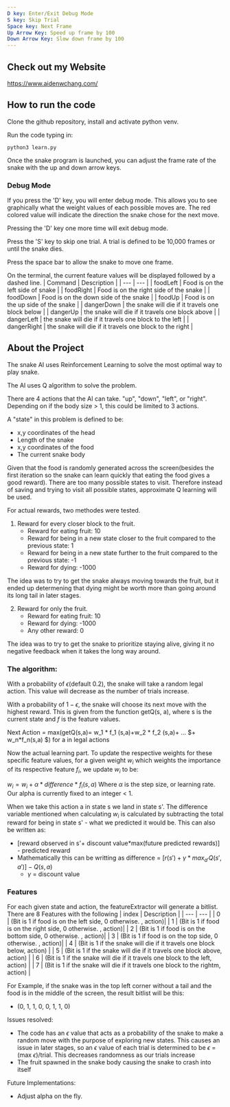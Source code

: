 ```yaml
---
D key: Enter/Exit Debug Mode
S key: Skip Trial
Space key: Next Frame
Up Arrow Key: Speed up frame by 100
Down Arrow Key: Slow down frame by 100
---
```


## Check out my Website
https://www.aidenwchang.com/


## How to run the code

Clone the github repository, install and activate python venv.

Run the code typing in:
```
python3 learn.py
```

Once the snake program is launched, you can adjust the frame rate of the snake with the up and down arrow keys.

### Debug Mode
If you press the 'D' key, you will enter debug mode. This allows you to see graphically what the weight values of each possible moves are. The red colored value will indicate the direction the snake chose for the next move.

Pressing the 'D' key one more time will exit debug mode.

Press the 'S' key to skip one trial. A trial is defined to be 10,000 frames or until the snake dies.

Press the space bar to allow the snake to move one frame. 

On the terminal, the current feature values will be displayed followed by a dashed line.
| Command | Description |
| --- | --- |
| foodLeft | Food is on the left side of snake |
| foodRight | Food is on the right side of the snake |
| foodDown | Food is on the down side of the snake |
| foodUp | Food is on the up side of the snake |
| dangerDown | the snake will die if it travels one block below |
| dangerUp | the snake will die if it travels one block above |
| dangerLeft | the snake will die if it travels one block to the left |
| dangerRight | the snake will die if it travels one block to the right |


## About the Project
The snake AI uses Reinforcement Learning to solve the most optimal way to play snake.

The AI uses Q algorithm to solve the problem. 

There are 4 actions that the AI can take. "up", "down", "left", or "right". Depending on if the body size > 1, this could be limited to 3 actions.

A "state" in this problem is defined to be: 
- x,y coordinates of the head
- Length of the snake
- x,y coordinates of the food
- The current snake body

Given that the food is randomly generated across the screen(besides the first iteration so the snake can learn quickly that eating the food gives a good reward). There are too many possible states to visit. Therefore instead of saving and trying to visit all possible states, approximate Q learning will be used. 

For actual rewards, two methodes were tested. 

1. Reward for every closer block to the fruit.
    - Reward for eating fruit: 10
    - Reward for being in a new state closer to the fruit compared to the previous state: 1
    - Reward for being in a new state further to the fruit compared to the previous state: -1
    - Reward for dying: -1000

The idea was to try to get the snake always moving towards the fruit, but it ended up determening that dying might be worth more than going around its long tail in later stages.

2. Reward for only the fruit.
    - Reward for eating fruit: 10
    - Reward for dying: -1000
    - Any other reward: 0

The idea was to try to get the snake to prioritize staying alive, giving it no negative feedback when it takes the long way around.

### The algorithm:
With a probability of $\epsilon$(default 0.2), the snake will take a random legal action. This value will decrease as the number of trials increase.

With a probability of $1-\epsilon$, the snake will choose its next move with the highest reward. This is given from the function getQ(s, a), where s is the current state and $f$ is the feature values.

Next Action = max(getQ(s,a)= w_1 * f_1 (s,a)+w_2 * f_2 (s,a)+  ... $+ w_n*f_n(s,a) $) for a in legal actions

Now the actual learning part. To update the respective weights for these specific feature values, for a given weight $w_i$ which weights the importance of its respective feature $f_i$, we update $w_i$ to be:

$w_i = w_i + \alpha * difference * f_i(s,a)$
Where $\alpha$ is the step size, or learning rate. Our alpha is currently fixed to an integer < 1.

When we take this action a in state s we land in state s'. The difference variable mentioned when calculating $w_i$ is calculated by subtracting the total reward for being in state s' - what we predicted it would be. This can also be written as:
- [reward observed in s'+ discount value*max(future predicted rewards)] - predicted reward
- Mathematically this can be writting as difference = $[r(s') + \gamma * max_{a'}Q(s',a')] - Q(s,a)$
    - $\gamma$ = discount value

### Features
For each given state and action, the featureExtractor will generate a bitlist. There are 8 Features with the following 
| index | Description |
| --- | --- |
| 0 | (Bit is 1 if food is on the left side, 0 otherwise. , action)|
| 1 | (Bit is 1 if food is on the right side, 0 otherwise. , action)|
| 2 | (Bit is 1 if food is on the bottom side, 0 otherwise. , action)|
| 3 | (Bit is 1 if food is on the top side, 0 otherwise. , action)|
| 4 | (Bit is 1 if the snake will die if it travels one block below, action) |
| 5 | (Bit is 1 if the snake will die if it travels one block above, action) |
| 6 | (Bit is 1 if the snake will die if it travels one block to the left, action) |
| 7 | (Bit is 1 if the snake will die if it travels one block to the rightm, action) |

For Example, if the snake was in the top left corner without a tail and the food is in the middle of the screen, the result bitlist will be this:
- (0, 1, 1, 0, 0, 1, 1, 0)

Issues resolved:
- The code has an $\epsilon$ value that acts as a probability of the snake to make a random move with the purpose of exploring new states. This causes an issue in later stages, so an $\epsilon$ value of each trial is determined to be $\epsilon$ = (max $\epsilon$)/trial. This decreases randomness as our trials increase
- The fruit spawned in the snake body causing the snake to crash into itself

Future Implementations:
- Adjust alpha on the fly.

